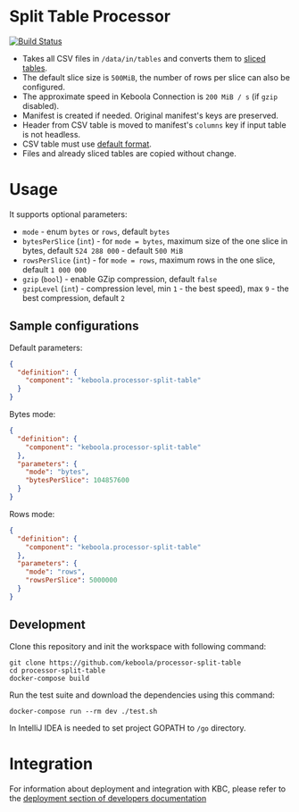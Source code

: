 # Split Table Processor
[![Build Status](https://github.com/keboola/processor-split-table/actions/workflows/push.yml/badge.svg)](https://github.com/keboola/processor-split-table/actions)

- Takes all CSV files in `/data/in/tables` and converts them to [sliced tables](https://developers.keboola.com/extend/common-interface/folders/#sliced-tables).
- The default slice size is `500MiB`, the number of rows per slice can also be configured.
- The approximate speed in Keboola Connection is `200 MiB / s` (if `gzip` disabled).
- Manifest is created if needed. Original manifest's keys are preserved.
- Header from CSV table is moved to manifest's `columns` key if input table is not headless.
- CSV table must use [default format](https://help.keboola.com/storage/tables/csv-files/).
- Files and already sliced tables are copied without change.

# Usage

It supports optional parameters:

- `mode` - enum `bytes` or `rows`, default `bytes`
- `bytesPerSlice` (`int`) - for `mode = bytes`, maximum size of the one slice in bytes, default `524 288 000` - default `500 MiB`
- `rowsPerSlice` (`int`) - for `mode = rows`, maximum rows in the one slice, default `1 000 000`
- `gzip` (`bool`) - enable GZip compression, default `false`
- `gzipLevel` (`int`) - compression level, min `1` - the best speed), max `9` - the best compression, default `2`

## Sample configurations

Default parameters:

```json
{
  "definition": {
    "component": "keboola.processor-split-table"
  }
}
```

Bytes mode:

```json
{
  "definition": {
    "component": "keboola.processor-split-table"
  },
  "parameters": {
    "mode": "bytes",
    "bytesPerSlice": 104857600
  }
}
```

Rows mode:
```json
{
  "definition": {
    "component": "keboola.processor-split-table"
  },
  "parameters": {
    "mode": "rows",
    "rowsPerSlice": 5000000
  }
}
```

## Development

Clone this repository and init the workspace with following command:

```
git clone https://github.com/keboola/processor-split-table
cd processor-split-table
docker-compose build
```

Run the test suite and download the dependencies using this command:

```
docker-compose run --rm dev ./test.sh
```

In IntelliJ IDEA is needed to set project GOPATH to `/go` directory.

# Integration

For information about deployment and integration with KBC, please refer to
the [deployment section of developers documentation](https://developers.keboola.com/extend/component/deployment/)
